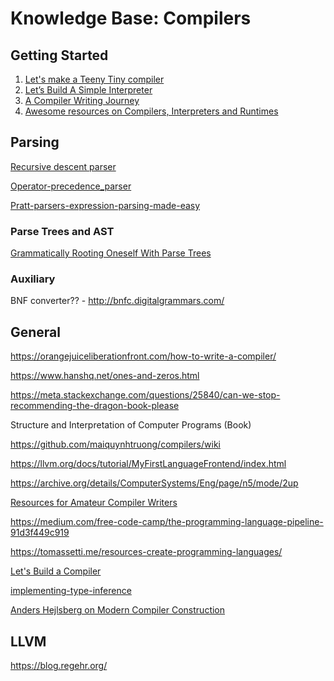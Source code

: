 # Knowledge Base: Compilers

## Getting Started
1. [Let's make a Teeny Tiny compiler](https://austinhenley.com/blog/teenytinycompiler1.html)
2. [Let’s Build A Simple Interpreter](https://ruslanspivak.com/lsbasi-part1/)
3. [ A Compiler Writing Journey ](https://github.com/DoctorWkt/acwj)
4. [Awesome resources on Compilers, Interpreters and Runtimes](https://github.com/aalhour/awesome-compilers)

## Parsing
[Recursive descent parser](https://en.wikipedia.org/wiki/Recursive_descent_parser)

[Operator-precedence_parser](https://en.wikipedia.org/wiki/Operator-precedence_parser)

[Pratt-parsers-expression-parsing-made-easy](https://journal.stuffwithstuff.com/2011/03/19/pratt-parsers-expression-parsing-made-easy/)

### Parse Trees and AST

[Grammatically Rooting Oneself With Parse Trees](https://medium.com/basecs/leveling-up-ones-parsing-game-with-asts-d7a6fc2400ff)

### Auxiliary

BNF converter?? - http://bnfc.digitalgrammars.com/

## General

https://orangejuiceliberationfront.com/how-to-write-a-compiler/

https://www.hanshq.net/ones-and-zeros.html

https://meta.stackexchange.com/questions/25840/can-we-stop-recommending-the-dragon-book-please

Structure and
Interpretation
of Computer
Programs (Book)

https://github.com/maiquynhtruong/compilers/wiki

https://llvm.org/docs/tutorial/MyFirstLanguageFrontend/index.html

https://archive.org/details/ComputerSystems/Eng/page/n5/mode/2up

[Resources for Amateur Compiler Writers](https://c9x.me/compile/bib/)

https://medium.com/free-code-camp/the-programming-language-pipeline-91d3f449c919

https://tomassetti.me/resources-create-programming-languages/

[Let's Build a Compiler](https://compilers.iecc.com/crenshaw/)

[implementing-type-inference](https://stackoverflow.com/questions/415532/implementing-type-inference)

[Anders Hejlsberg on Modern Compiler Construction](https://learn.microsoft.com/en-us/shows/seth-juarez/anders-hejlsberg-on-modern-compiler-construction)

## LLVM

https://blog.regehr.org/

